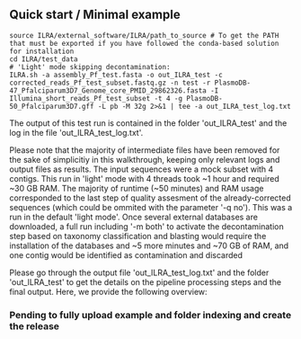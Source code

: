 ## Quick start / Minimal example
```
source ILRA/external_software/ILRA/path_to_source # To get the PATH that must be exported if you have followed the conda-based solution for installation
cd ILRA/test_data
# 'Light' mode skipping decontamination:
ILRA.sh -a assembly_Pf_test.fasta -o out_ILRA_test -c corrected_reads_Pf_test_subset.fastq.gz -n test -r PlasmoDB-47_Pfalciparum3D7_Genome_core_PMID_29862326.fasta -I Illumina_short_reads_Pf_test_subset -t 4 -g PlasmoDB-50_Pfalciparum3D7.gff -L pb -M 32g 2>&1 | tee -a out_ILRA_test_log.txt
```

The output of this test run is contained in the folder 'out_ILRA_test' and the log in the file 'out_ILRA_test_log.txt'. 


Please note that the majority of intermediate files have been removed for the sake of simplicitiy in this walkthrough, keeping only relevant logs and output files as results. The input sequences were a mock subset with 4 contigs. This run in 'light' mode with 4 threads took ~1 hour and required ~30 GB RAM. The majority of runtime (~50 minutes) and RAM usage corresponded to the last step of quality assesment of the already-corrected sequences (which could be ommited with the parameter '-q no').
This was a run in the default 'light mode'. Once several external databases are downloaded, a full run including '-m both' to activate the decontamination step based on taxonomy classification and blasting would require the installation of the databases and ~5 more minutes and ~70 GB of RAM, and one contig would be identified as contamination and discarded

Please go through the output file 'out_ILRA_test_log.txt' and the folder 'out_ILRA_test' to get the details on the pipeline processing steps and the final output. Here, we provide the following overview:

### Pending to fully upload example and folder indexing and create the release

